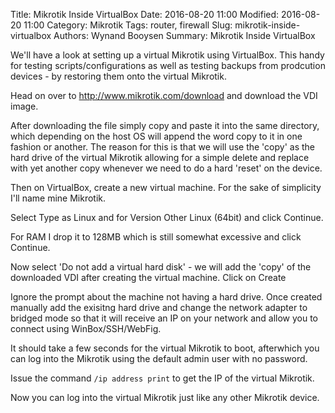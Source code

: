 Title: Mikrotik Inside VirtualBox
Date: 2016-08-20 11:00
Modified: 2016-08-20 11:00
Category: Mikrotik
Tags: router, firewall
Slug: mikrotik-inside-virtualbox
Authors: Wynand Booysen
Summary: Mikrotik Inside VirtualBox

We'll have a look at setting up a virtual Mikrotik using VirtualBox.  This handy for testing scripts/configurations as well as testing backups from prodcution devices - by restoring them onto the virtual Mikrotik.

Head on over to <http://www.mikrotik.com/download> and download the VDI image.

After downloading the file simply copy and paste it into the same directory, which depending on the host OS will append the word copy to it in one fashion or another.  The reason for this is that we will use the 'copy' as the hard drive of the virtual Mikrotik allowing for a simple delete and replace with yet another copy whenever we need to do a hard 'reset' on the device.

Then on VirtualBox, create a new virtual machine.  For the sake of simplicity I'll name mine Mikrotik.

Select Type as Linux and for Version Other Linux (64bit) and click Continue.

For RAM I drop it to 128MB which is still somewhat excessive and click Continue.

Now select 'Do not add a virtual hard disk' - we will add the 'copy' of the downloaded VDI after creating the virtual machine.  Click on Create

Ignore the prompt about the machine not having a hard drive.  Once created manually add the exisitng hard drive and change the network adapter to bridged mode so that it will receive an IP on your network and allow you to connect using WinBox/SSH/WebFig.

It should take a few seconds for the virtual Mikrotik to boot, afterwhich you can log into the Mikrotik using the default admin user with no password.

Issue the command ```/ip address print``` to get the IP of the virtual Mikrotik.

Now you can log into the virtual Mikrotik just like any other Mikrotik device.
